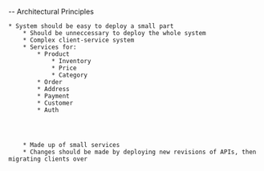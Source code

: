 -- Architectural Principles

    * System should be easy to deploy a small part 
        * Should be unneccessary to deploy the whole system
        * Complex client-service system
        * Services for:
            * Product
                * Inventory
                * Price
                * Category
            * Order
            * Address
            * Payment
            * Customer
            * Auth
            
            
            
             
        * Made up of small services
        * Changes should be made by deploying new revisions of APIs, then migrating clients over
    
